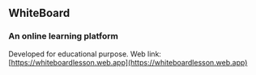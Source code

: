 ## WhiteBoard
### An online learning platform

Developed for educational purpose.
Web link: [https://whiteboardlesson.web.app](https://whiteboardlesson.web.app)

